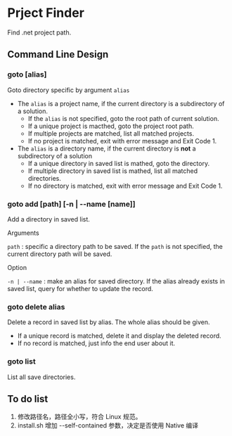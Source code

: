 # Prject Finder

Find .net project path.

## Command Line Design

### goto [alias]

Goto directory specific by argument `alias`

- The `alias` is a project name, if the current directory is a subdirectory of a solution.
  - If the `alias` is not specified, goto the root path of current solution.
  - If a unique project is macthed, goto the project root path.
  - If multiple projects are matched, list all matched projects.
  - If no project is matched, exit with error message and Exit Code 1.
- The `alias` is a directory name, if the current directory is **not** a subdirectory of a solution
  - If a unique directory in saved list is mathed, goto the directory.
  - If multiple directory in saved list is mathed, list all matched directories.
  - If no directory is matched, exit with error message and Exit Code 1.

### goto add [path] [-n | --name [name]]

Add a directory in saved list.

Arguments

`path` : specific a directory path to be saved. If the `path` is not specified, the current directory path will be saved.

Option

`-n | --name` : make an alias for saved directory. If the alias already exists in saved list, query for whether to update the record.

### goto delete alias

Delete a record in saved list by alias. The whole alias should be given.

- If a unique record is matched, delete it and display the deleted record.
- If no record is matched, just info the end user about it.

### goto list

List all save directories.


## To do list

1. 修改路径名，路径全小写，符合 Linux 规范。
2. install.sh 增加 --self-contained 参数，决定是否使用 Native 编译